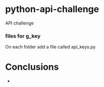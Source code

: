 # python-api-challenge
API challenge


### files for g_key

On each folder add a file called api_keys.py



# Conclusions


* 